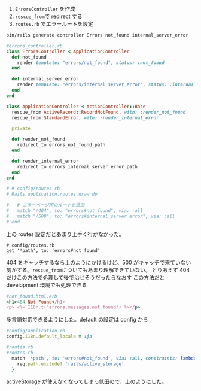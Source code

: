 1. `ErrorsController` を作成
2. `rescue_from`で redirect する
3. `routes.rb` でエラールートを設定

```sh
bin/rails generate controller Errors not_found internal_server_error
```

```rb
#errors_controller.rb
class ErrorsController < ApplicationController
  def not_found
    render template: "errors/not_found", status: :not_found
  end

  def internal_server_error
    render template: "errors/internal_server_error", status: :internal_server_error
  end
end
```

```rb
class ApplicationController < ActionController::Base
  rescue_from ActiveRecord::RecordNotFound, with: :render_not_found
  rescue_from StandardError, with: :render_internal_error

  private

  def render_not_found
    redirect_to errors_not_found_path
  end

  def render_internal_error
    redirect_to errors_internal_server_error_path
  end
end
```

```rb
# # config/routes.rb
# Rails.application.routes.draw do

#   # エラーページ用のルートを追加
#   match "/404", to: "errors#not_found", via: :all
#   match "/500", to: "errors#internal_server_error", via: :all
# end
```

上の routes 設定だとあまり上手く行かなかった。

```
# config/routes.rb
get '*path', to: 'errors#not_found'
```

404 をキャッチするなら上のようにかけるけど、500 がキャッチで来ていない気がする。`rescue_from`についてもあまり理解できていない。
とりあえず 404 だけこの方法で処理して後で治せそうだったらなおす
この方法だと development 環境でも処理できる

```rb
#not_found.html.erb
<h1>404 Not Found</h1>
<p> <%= I18n.t('errors.messages.not_found') %></p>
```

多言語対応できるようにした。default の設定は config から

```rb
#config/application.rb
config.i18n.default_locale = :ja
```

```rb
#routes.rb
#routes.rb
  match '*path', to: 'errors#not_found', via: :all, constraints: lambda { |req|
    req.path.exclude? 'rails/active_storage'
  }
```

activeStorage が使えなくなってしまっ低田ので、上のようにした。
